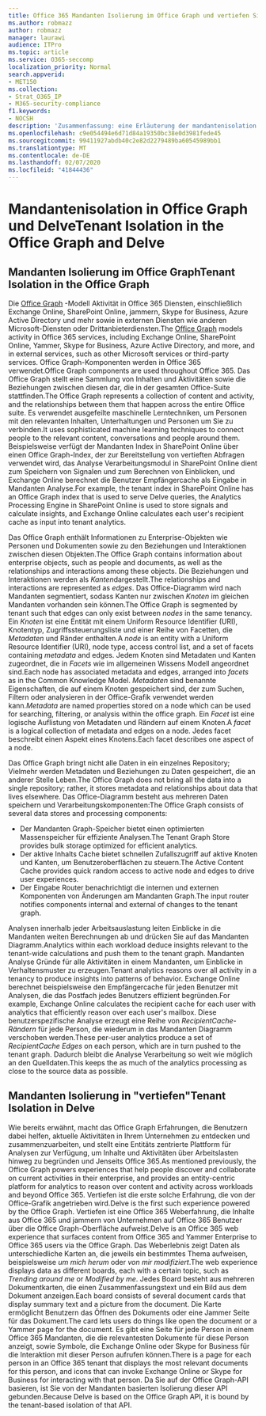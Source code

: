 ```yaml
---
title: Office 365 Mandanten Isolierung im Office Graph und vertiefen Sie sich
ms.author: robmazz
author: robmazz
manager: laurawi
audience: ITPro
ms.topic: article
ms.service: O365-seccomp
localization_priority: Normal
search.appverid:
- MET150
ms.collection:
- Strat_O365_IP
- M365-security-compliance
f1.keywords:
- NOCSH
description: 'Zusammenfassung: eine Erläuterung der mandantenisolation im Office Graph und in "vertiefen".'
ms.openlocfilehash: c9e054494e6d71d84a19350bc38e0d3981fede45
ms.sourcegitcommit: 99411927abdb40c2e82d2279489ba60545989bb1
ms.translationtype: MT
ms.contentlocale: de-DE
ms.lasthandoff: 02/07/2020
ms.locfileid: "41844436"
---
```

# <a name="tenant-isolation-in-the-office-graph-and-delve"></a><span data-ttu-id="46a4e-103">Mandantenisolation in Office Graph und Delve</span><span class="sxs-lookup"><span data-stu-id="46a4e-103">Tenant Isolation in the Office Graph and Delve</span></span>

## <a name="tenant-isolation-in-the-office-graph"></a><span data-ttu-id="46a4e-104">Mandanten Isolierung im Office Graph</span><span class="sxs-lookup"><span data-stu-id="46a4e-104">Tenant Isolation in the Office Graph</span></span>

<span data-ttu-id="46a4e-105">Die [Office Graph](https://developer.microsoft.com) -Modell Aktivität in Office 365 Diensten, einschließlich Exchange Online, SharePoint Online, jammern, Skype for Business, Azure Active Directory und mehr sowie in externen Diensten wie anderen Microsoft-Diensten oder Drittanbieterdiensten.</span><span class="sxs-lookup"><span data-stu-id="46a4e-105">The [Office Graph](https://developer.microsoft.com) models activity in Office 365 services, including Exchange Online, SharePoint Online, Yammer, Skype for Business, Azure Active Directory, and more, and in external services, such as other Microsoft services or third-party services.</span></span> <span data-ttu-id="46a4e-106">Office Graph-Komponenten werden in Office 365 verwendet.</span><span class="sxs-lookup"><span data-stu-id="46a4e-106">Office Graph components are used throughout Office 365.</span></span> <span data-ttu-id="46a4e-107">Das Office Graph stellt eine Sammlung von Inhalten und Aktivitäten sowie die Beziehungen zwischen diesen dar, die in der gesamten Office-Suite stattfinden.</span><span class="sxs-lookup"><span data-stu-id="46a4e-107">The Office Graph represents a collection of content and activity, and the relationships between them that happen across the entire Office suite.</span></span> <span data-ttu-id="46a4e-108">Es verwendet ausgefeilte maschinelle Lerntechniken, um Personen mit den relevanten Inhalten, Unterhaltungen und Personen um Sie zu verbinden.</span><span class="sxs-lookup"><span data-stu-id="46a4e-108">It uses sophisticated machine learning techniques to connect people to the relevant content, conversations and people around them.</span></span> <span data-ttu-id="46a4e-109">Beispielsweise verfügt der Mandanten Index in SharePoint Online über einen Office Graph-Index, der zur Bereitstellung von vertieften Abfragen verwendet wird, das Analyse Verarbeitungsmodul in SharePoint Online dient zum Speichern von Signalen und zum Berechnen von Einblicken, und Exchange Online berechnet die Benutzer Empfängercache als Eingabe in Mandanten Analyse.</span><span class="sxs-lookup"><span data-stu-id="46a4e-109">For example, the tenant index in SharePoint Online has an Office Graph index that is used to serve Delve queries, the Analytics Processing Engine in SharePoint Online is used to store signals and calculate insights, and Exchange Online calculates each user's recipient cache as input into tenant analytics.</span></span>

<span data-ttu-id="46a4e-110">Das Office Graph enthält Informationen zu Enterprise-Objekten wie Personen und Dokumenten sowie zu den Beziehungen und Interaktionen zwischen diesen Objekten.</span><span class="sxs-lookup"><span data-stu-id="46a4e-110">The Office Graph contains information about enterprise objects, such as people and documents, as well as the relationships and interactions among these objects.</span></span> <span data-ttu-id="46a4e-111">Die Beziehungen und Interaktionen werden als *Kanten*dargestellt.</span><span class="sxs-lookup"><span data-stu-id="46a4e-111">The relationships and interactions are represented as *edges*.</span></span> <span data-ttu-id="46a4e-112">Das Office-Diagramm wird nach Mandanten segmentiert, sodass Kanten nur zwischen *Knoten* im gleichen Mandanten vorhanden sein können.</span><span class="sxs-lookup"><span data-stu-id="46a4e-112">The Office Graph is segmented by tenant such that edges can only exist between *nodes* in the same tenancy.</span></span> <span data-ttu-id="46a4e-113">Ein *Knoten* ist eine Entität mit einem Uniform Resource Identifier (URI), Knotentyp, Zugriffssteuerungsliste und einer Reihe von Facetten, die *Metadaten* und Ränder enthalten.</span><span class="sxs-lookup"><span data-stu-id="46a4e-113">A *node* is an entity with a Uniform Resource Identifier (URI), node type, access control list, and a set of facets containing *metadata* and edges.</span></span> <span data-ttu-id="46a4e-114">Jedem Knoten sind Metadaten und Kanten zugeordnet, die in *Facets* wie im allgemeinen Wissens Modell angeordnet sind.</span><span class="sxs-lookup"><span data-stu-id="46a4e-114">Each node has associated metadata and edges, arranged into *facets* as in the Common Knowledge Model.</span></span> <span data-ttu-id="46a4e-115">*Metadaten* sind benannte Eigenschaften, die auf einem Knoten gespeichert sind, der zum Suchen, Filtern oder analysieren in der Office-Grafik verwendet werden kann.</span><span class="sxs-lookup"><span data-stu-id="46a4e-115">*Metadata* are named properties stored on a node which can be used for searching, filtering, or analysis within the office graph.</span></span> <span data-ttu-id="46a4e-116">Ein *Facet* ist eine logische Auflistung von Metadaten und Rändern auf einem Knoten.</span><span class="sxs-lookup"><span data-stu-id="46a4e-116">A *facet* is a logical collection of metadata and edges on a node.</span></span> <span data-ttu-id="46a4e-117">Jedes facet beschreibt einen Aspekt eines Knotens.</span><span class="sxs-lookup"><span data-stu-id="46a4e-117">Each facet describes one aspect of a node.</span></span> 

<span data-ttu-id="46a4e-118">Das Office Graph bringt nicht alle Daten in ein einzelnes Repository; Vielmehr werden Metadaten und Beziehungen zu Daten gespeichert, die an anderer Stelle Leben.</span><span class="sxs-lookup"><span data-stu-id="46a4e-118">The Office Graph does not bring all the data into a single repository; rather, it stores metadata and relationships about data that lives elsewhere.</span></span> <span data-ttu-id="46a4e-119">Das Office-Diagramm besteht aus mehreren Daten speichern und Verarbeitungskomponenten:</span><span class="sxs-lookup"><span data-stu-id="46a4e-119">The Office Graph consists of several data stores and processing components:</span></span>

- <span data-ttu-id="46a4e-120">Der Mandanten Graph-Speicher bietet einen optimierten Massenspeicher für effiziente Analysen.</span><span class="sxs-lookup"><span data-stu-id="46a4e-120">The Tenant Graph Store provides bulk storage optimized for efficient analytics.</span></span>
- <span data-ttu-id="46a4e-121">Der aktive Inhalts Cache bietet schnellen Zufallszugriff auf aktive Knoten und Kanten, um Benutzeroberflächen zu steuern.</span><span class="sxs-lookup"><span data-stu-id="46a4e-121">The Active Content Cache provides quick random access to active node and edges to drive user experiences.</span></span>
- <span data-ttu-id="46a4e-122">Der Eingabe Router benachrichtigt die internen und externen Komponenten von Änderungen am Mandanten Graph.</span><span class="sxs-lookup"><span data-stu-id="46a4e-122">The input router notifies components internal and external of changes to the tenant graph.</span></span>

<span data-ttu-id="46a4e-123">Analysen innerhalb jeder Arbeitsauslastung leiten Einblicke in die Mandanten weiten Berechnungen ab und drücken Sie auf das Mandanten Diagramm.</span><span class="sxs-lookup"><span data-stu-id="46a4e-123">Analytics within each workload deduce insights relevant to the tenant-wide calculations and push them to the tenant graph.</span></span> <span data-ttu-id="46a4e-124">Mandanten Analyse Gründe für alle Aktivitäten in einem Mandanten, um Einblicke in Verhaltensmuster zu erzeugen.</span><span class="sxs-lookup"><span data-stu-id="46a4e-124">Tenant analytics reasons over all activity in a tenancy to produce insights into patterns of behavior.</span></span> <span data-ttu-id="46a4e-125">Exchange Online berechnet beispielsweise den Empfängercache für jeden Benutzer mit Analysen, die das Postfach jedes Benutzers effizient begründen.</span><span class="sxs-lookup"><span data-stu-id="46a4e-125">For example, Exchange Online calculates the recipient cache for each user with analytics that efficiently reason over each user's mailbox.</span></span> <span data-ttu-id="46a4e-126">Diese benutzerspezifische Analyse erzeugt eine Reihe von *RecipientCache-Rändern* für jede Person, die wiederum in das Mandanten Diagramm verschoben werden.</span><span class="sxs-lookup"><span data-stu-id="46a4e-126">These per-user analytics produce a set of *RecipientCache Edges* on each person, which are in turn pushed to the tenant graph.</span></span> <span data-ttu-id="46a4e-127">Dadurch bleibt die Analyse Verarbeitung so weit wie möglich an den Quelldaten.</span><span class="sxs-lookup"><span data-stu-id="46a4e-127">This keeps the as much of the analytics processing as close to the source data as possible.</span></span>

## <a name="tenant-isolation-in-delve"></a><span data-ttu-id="46a4e-128">Mandanten Isolierung in "vertiefen"</span><span class="sxs-lookup"><span data-stu-id="46a4e-128">Tenant Isolation in Delve</span></span>

<span data-ttu-id="46a4e-129">Wie bereits erwähnt, macht das Office Graph Erfahrungen, die Benutzern dabei helfen, aktuelle Aktivitäten in Ihrem Unternehmen zu entdecken und zusammenzuarbeiten, und stellt eine Entitäts zentrierte Plattform für Analysen zur Verfügung, um Inhalte und Aktivitäten über Arbeitslasten hinweg zu begründen und Jenseits Office 365.</span><span class="sxs-lookup"><span data-stu-id="46a4e-129">As mentioned previously, the Office Graph powers experiences that help people discover and collaborate on current activities in their enterprise, and provides an entity-centric platform for analytics to reason over content and activity across workloads and beyond Office 365.</span></span> <span data-ttu-id="46a4e-130">Vertiefen ist die erste solche Erfahrung, die von der Office-Grafik angetrieben wird.</span><span class="sxs-lookup"><span data-stu-id="46a4e-130">Delve is the first such experience powered by the Office Graph.</span></span>
<span data-ttu-id="46a4e-131">Vertiefen ist eine Office 365 Weberfahrung, die Inhalte aus Office 365 und jammern von Unternehmen auf Office 365 Benutzer über die Office Graph-Oberfläche aufweist.</span><span class="sxs-lookup"><span data-stu-id="46a4e-131">Delve is an Office 365 web experience that surfaces content from Office 365 and Yammer Enterprise to Office 365 users via the Office Graph.</span></span> <span data-ttu-id="46a4e-132">Das Weberlebnis zeigt Daten als unterschiedliche Karten an, die jeweils ein bestimmtes Thema aufweisen, beispielsweise *um mich herum* oder *von mir modifiziert*.</span><span class="sxs-lookup"><span data-stu-id="46a4e-132">The web experience displays data as different boards, each with a certain topic, such as *Trending around me* or *Modified by me*.</span></span> <span data-ttu-id="46a4e-133">Jedes Board besteht aus mehreren Dokumentkarten, die einen Zusammenfassungstext und ein Bild aus dem Dokument anzeigen.</span><span class="sxs-lookup"><span data-stu-id="46a4e-133">Each board consists of several document cards that display summary text and a picture from the document.</span></span> <span data-ttu-id="46a4e-134">Die Karte ermöglicht Benutzern das Öffnen des Dokuments oder eine Jammer Seite für das Dokument.</span><span class="sxs-lookup"><span data-stu-id="46a4e-134">The card lets users do things like open the document or a Yammer page for the document.</span></span> <span data-ttu-id="46a4e-135">Es gibt eine Seite für jede Person in einem Office 365 Mandanten, die die relevantesten Dokumente für diese Person anzeigt, sowie Symbole, die Exchange Online oder Skype for Business für die Interaktion mit dieser Person aufrufen können.</span><span class="sxs-lookup"><span data-stu-id="46a4e-135">There is a page for each person in an Office 365 tenant that displays the most relevant documents for this person, and icons that can invoke Exchange Online or Skype for Business for interacting with that person.</span></span> <span data-ttu-id="46a4e-136">Da Sie auf der Office Graph-API basieren, ist Sie von der Mandanten basierten Isolierung dieser API gebunden.</span><span class="sxs-lookup"><span data-stu-id="46a4e-136">Because Delve is based on the Office Graph API, it is bound by the tenant-based isolation of that API.</span></span>